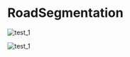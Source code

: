 # RoadSegmentation
![test_1](https://github.com/cata1212112/RoadSegmentation/assets/48752183/3ba5398c-cbf2-41c0-82ad-3041e14ffdfc)


![test_1](https://github.com/cata1212112/RoadSegmentation/assets/48752183/54d7cd0c-f51d-4629-a844-17cf7da67337)
